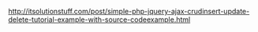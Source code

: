 http://itsolutionstuff.com/post/simple-php-jquery-ajax-crudinsert-update-delete-tutorial-example-with-source-codeexample.html
